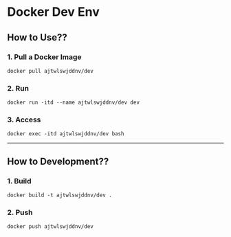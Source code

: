 # Docker Dev Env

## How to Use??

### 1. Pull a Docker Image
```
docker pull ajtwlswjddnv/dev
```

### 2. Run
```
docker run -itd --name ajtwlswjddnv/dev dev
```

### 3. Access
```
docker exec -itd ajtwlswjddnv/dev bash
```

---

## How to Development??

### 1. Build
```
docker build -t ajtwlswjddnv/dev .
```

### 2. Push
```
docker push ajtwlswjddnv/dev
```
